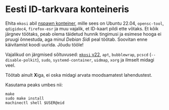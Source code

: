 # Eesti ID-tarkvara konteineris

Ehita `mkosi` abil [nspawn konteiner](https://www.freedesktop.org/software/systemd/man/systemd-nspawn.html),
mille sees on Ubuntu 22.04, `opensc-tool`, `qdigidoc4`, `firefox-esr` ja muu
vajalik, et ID-kaart pildi ette võtaks. Et kõik järgnev töötaks, peab olema
täidetud hunnik tingimusi ja esimese hooga ei pruugi õnnestuda, aga minul
*Debian Sid*i peal töötab. Soovitan enne käivitamist koodi uurida. Jõudu
tööle!

Vajalikud on järgmised sõltuvused:
[`mkosi` v22](https://github.com/systemd/mkosi/tree/v22),
`apt`,
`bubblewrap`,
`pcscd` (`--disable-polkit`),
`sudo`,
`systemd-container`,
`uidmap`,
`xorg`
ja ilmselt midagi veel.

Töötab ainult **X**iga, ei oska midagi arvata moodsamatest lahendustest.

Kasutama peaks umbes nii:
```
make
sudo make install
machinectl shell $USER@eid
```
